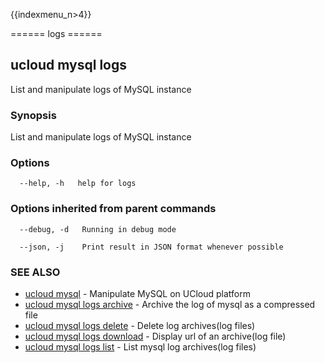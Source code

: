 {{indexmenu_n>4}}

====== logs ======

## ucloud mysql logs

List and manipulate logs of MySQL instance

### Synopsis

List and manipulate logs of MySQL instance

### Options

```
  --help, -h   help for logs 

```

### Options inherited from parent commands

```
  --debug, -d   Running in debug mode 

  --json, -j    Print result in JSON format whenever possible 

```

### SEE ALSO

* [ucloud mysql](software/cli/cmd/ucloud/mysql)	 - Manipulate MySQL on UCloud platform
* [ucloud mysql logs archive](software/cli/cmd/ucloud/mysql/logs/archive)	 - Archive the log of mysql as a compressed file
* [ucloud mysql logs delete](software/cli/cmd/ucloud/mysql/logs/delete)	 - Delete log archives(log files)
* [ucloud mysql logs download](software/cli/cmd/ucloud/mysql/logs/download)	 - Display url of an archive(log file)
* [ucloud mysql logs list](software/cli/cmd/ucloud/mysql/logs/list)	 - List mysql log archives(log files)


